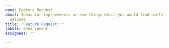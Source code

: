 ```yaml
---
name: Feature Request
about: Ideas for improvements or new things which you would find useful are always
  welcome
title: 'Feature Request: '
labels: enhancement
assignees: ''

---
```


<!--
Please make sure to:

- Describe what you would find useful as detailed as possible
- Check if your idea was maybe already requested by searching open requests here
- Keep it to one topic per request
-->
